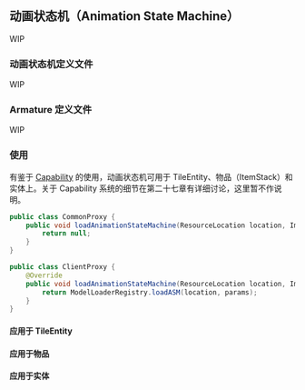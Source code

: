## 动画状态机（Animation State Machine）

WIP

### 动画状态机定义文件

<!-- fry (RainWarrior)'s legacy - https://gist.github.com/RainWarrior/964ed4692f4da1fd4964 -->

WIP

### Armature 定义文件

WIP

### 使用

有鉴于 [Capability](../../chapter-27/built-in/animation.md) 的使用，动画状态机可用于 TileEntity、物品（ItemStack）和实体上。关于 Capability 系统的细节在第二十七章有详细讨论，这里暂不作说明。

```java
public class CommonProxy {
    public void loadAnimationStateMachine(ResourceLocation location, ImmutableMap<String, ITimeValue> params) {
        return null;
    }
}

public class ClientProxy {
    @Override
    public void loadAnimationStateMachine(ResourceLocation location, ImmutableMap<String, ITimeValue> params) {
        return ModelLoaderRegistry.loadASM(location, params);
    }
}
```

#### 应用于 TileEntity

#### 应用于物品

#### 应用于实体
